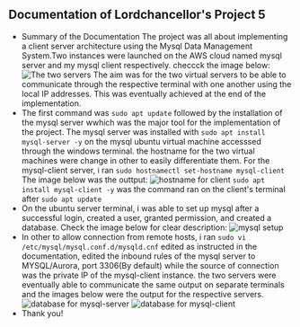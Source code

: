 ## Documentation of Lordchancellor's Project 5
- Summary of the Documentation
The project was all about implementing a client server architecture using the Mysql Data Management System.Two instances were launched on the AWS cloud named mysql server and my mysql client respectively. checcck the image below:
![The two servers](./images/the%two%servers) 
The aim was for the two virtual servers to be able to communicate through the respective terminal with one another using the local IP addresses. This was eventually achieved at the end of the implementation.
- The first command was `sudo apt update` followed by the installation of the mysql server wwhich was the major tool for the implementation of the project. The mysql server was installed with `sudo apt install mysql-server -y` on the mysql ubuntu virtual machine accesssed through the windows terminal. the hostname for the two virtual machines were change in other to easily differentiate them. For the mysql-client server, i ran `sudo hostnamectl set-hostname mysql-client` The image below was the outtput: ![hostname for client](./images/hostname)
 `sudo apt install mysql-client -y` was the command ran on the client's terminal after `sudo apt update` 
- On the ubuntu server terminal, i was able to set up mysql after a successful login, created a user, granted permission, and created a database. Check the image below for clear description:
![mysql setup](./images/mysql%setup)
- In other to allow connection from remote hosts, i ran `sudo vi /etc/mysql/mysql.conf.d/mysqld.cnf` edited as instructed in the documentation, edited the inbound rules of the mysql server to MYSQL/Aurora, port 3306(By default) while the source of connection was the private IP of the mysql-client instance. the two servers were eventually able to communicate the same output on separate terminals and the images below were the output for the respective servers.
![database for mysql-server](./images/show%databases)
![database for mysql-client](./images/database%for%client)
- Thank you!